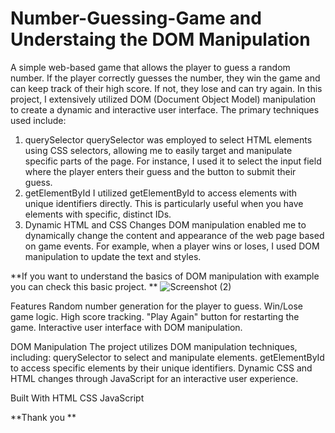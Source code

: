 # Number-Guessing-Game and Understaing the DOM Manipulation
A simple web-based game that allows the player to guess a random number. If the player correctly guesses the number, they win the game and can keep track of their high score. If not, they lose and can try again.
In this project, I extensively utilized DOM (Document Object Model) manipulation to create a dynamic and interactive user interface. The primary techniques used include:

1. querySelector
querySelector was employed to select HTML elements using CSS selectors, allowing me to easily target and manipulate specific parts of the page. For instance, I used it to select the input field where the player enters their guess and the button to submit their guess.
2. getElementById
I utilized getElementById to access elements with unique identifiers directly. This is particularly useful when you have elements with specific, distinct IDs.
3. Dynamic HTML and CSS Changes
DOM manipulation enabled me to dynamically change the content and appearance of the web page based on game events. For example, when a player wins or loses, I used DOM manipulation to update the text and styles.

**If you want to understand the basics of DOM manipulation with example you can check this basic project.
**
![Screenshot (2)](https://github.com/zahidkhan6417/Number-Guessing-Game/assets/66198430/6b612bd6-fa4a-4512-911d-c874568052fa)

Features
Random number generation for the player to guess.
Win/Lose game logic.
High score tracking.
"Play Again" button for restarting the game.
Interactive user interface with DOM manipulation.

DOM Manipulation
The project utilizes DOM manipulation techniques, including:
querySelector to select and manipulate elements.
getElementById to access specific elements by their unique identifiers.
Dynamic CSS and HTML changes through JavaScript for an interactive user experience.

Built With
HTML
CSS
JavaScript

**Thank you
**
